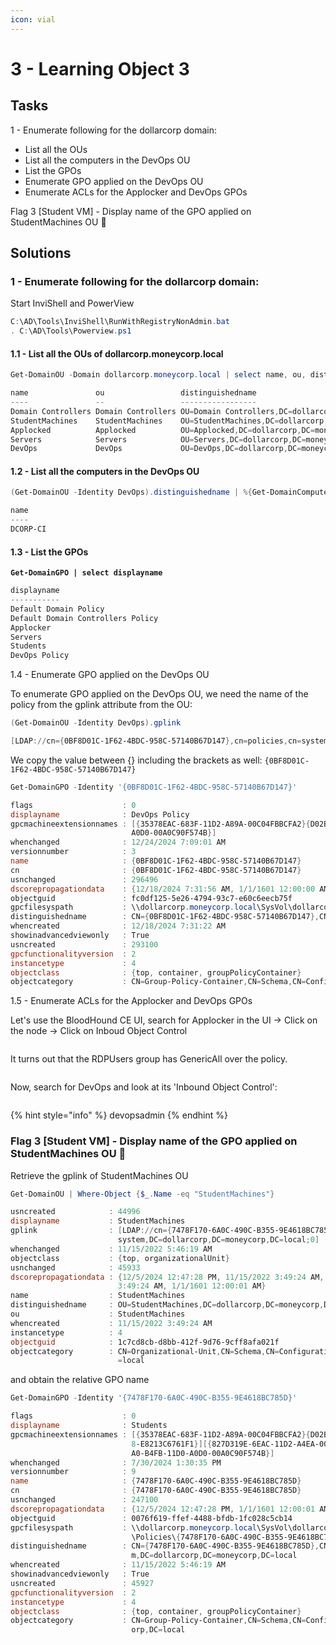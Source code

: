 ```yaml
---
icon: vial
---
```


# 3 - Learning Object 3️

## Tasks



1 - Enumerate following for the dollarcorp domain:

* List all the OUs
* List all the computers in the DevOps OU
* List the GPOs
* Enumerate GPO applied on the DevOps OU
* Enumerate ACLs for the Applocker and DevOps GPOs

Flag 3 \[Student VM] - Display name of the GPO applied on StudentMachines OU  🚩



## Solutions

### 1 - Enumerate following for the dollarcorp domain:

Start InviShell and PowerView

```powershell
C:\AD\Tools\InviShell\RunWithRegistryNonAdmin.bat
. C:\AD\Tools\Powerview.ps1
```

#### 1.1 - List all the OUs of dollarcorp.moneycorp.local

```powershell
Get-DomainOU -Domain dollarcorp.moneycorp.local | select name, ou, distinguishedname
```

```powershell
name               ou                 distinguishedname
----               --                 -----------------
Domain Controllers Domain Controllers OU=Domain Controllers,DC=dollarcorp,DC=moneycorp,DC=local
StudentMachines    StudentMachines    OU=StudentMachines,DC=dollarcorp,DC=moneycorp,DC=local
Applocked          Applocked          OU=Applocked,DC=dollarcorp,DC=moneycorp,DC=local
Servers            Servers            OU=Servers,DC=dollarcorp,DC=moneycorp,DC=local
DevOps             DevOps             OU=DevOps,DC=dollarcorp,DC=moneycorp,DC=local
```

#### 1.2 - List all the computers in the DevOps OU

```powershell
(Get-DomainOU -Identity DevOps).distinguishedname | %{Get-DomainComputer -SearchBase $_} | select name
```

```powershell
name
----
DCORP-CI
```

#### 1.3 - List the GPOs

<pre class="language-powershell"><code class="lang-powershell"><strong>Get-DomainGPO | select displayname
</strong></code></pre>

```powershell
displayname
-----------
Default Domain Policy
Default Domain Controllers Policy
Applocker
Servers
Students
DevOps Policy
```

1.4 - Enumerate GPO applied on the DevOps OU

To enumerate GPO applied on the DevOps OU, we need the name of the policy from the gplink attribute from the OU:

```powershell
(Get-DomainOU -Identity DevOps).gplink
```

```powershell
[LDAP://cn={0BF8D01C-1F62-4BDC-958C-57140B67D147},cn=policies,cn=system,DC=dollarcorp,DC=moneycorp,DC=local;0]
```

We copy the value between {} including the brackets as well:  `{0BF8D01C-1F62-4BDC-958C-57140B67D147}`

```powershell
Get-DomainGPO -Identity '{0BF8D01C-1F62-4BDC-958C-57140B67D147}'
```

```powershell
flags                    : 0
displayname              : DevOps Policy
gpcmachineextensionnames : [{35378EAC-683F-11D2-A89A-00C04FBBCFA2}{D02B1F72-3407-48AE-BA88-E8213C6761F1}][{827D319E-6EAC-11D2-A4EA-00C04F79F83A}{803E14A0-B4FB-11D0-
                           A0D0-00A0C90F574B}]
whenchanged              : 12/24/2024 7:09:01 AM
versionnumber            : 3
name                     : {0BF8D01C-1F62-4BDC-958C-57140B67D147}
cn                       : {0BF8D01C-1F62-4BDC-958C-57140B67D147}
usnchanged               : 296496
dscorepropagationdata    : {12/18/2024 7:31:56 AM, 1/1/1601 12:00:00 AM}
objectguid               : fc0df125-5e26-4794-93c7-e60c6eecb75f
gpcfilesyspath           : \\dollarcorp.moneycorp.local\SysVol\dollarcorp.moneycorp.local\Policies\{0BF8D01C-1F62-4BDC-958C-57140B67D147}
distinguishedname        : CN={0BF8D01C-1F62-4BDC-958C-57140B67D147},CN=Policies,CN=System,DC=dollarcorp,DC=moneycorp,DC=local
whencreated              : 12/18/2024 7:31:22 AM
showinadvancedviewonly   : True
usncreated               : 293100
gpcfunctionalityversion  : 2
instancetype             : 4
objectclass              : {top, container, groupPolicyContainer}
objectcategory           : CN=Group-Policy-Container,CN=Schema,CN=Configuration,DC=moneycorp,DC=local
```

1.5 - Enumerate ACLs for the Applocker and DevOps GPOs

Let's use the BloodHound CE UI, search for Applocker in the UI -> Click on the node -> Click on Inboud Object Control

<figure><img src="../../.gitbook/assets/image (140).png" alt=""><figcaption></figcaption></figure>

It turns out that the RDPUsers group has GenericAll over the policy.

<figure><img src="../../.gitbook/assets/image (141).png" alt=""><figcaption></figcaption></figure>

Now, search for DevOps and look at its 'Inbound Object Control':

<figure><img src="../../.gitbook/assets/image (143).png" alt=""><figcaption></figcaption></figure>

{% hint style="info" %}
devopsadmin
{% endhint %}

### Flag 3 \[Student VM] - Display name of the GPO applied on StudentMachines OU  🚩

Retrieve the gplink of StudentMachines OU

```powershell
Get-DomainOU | Where-Object {$_.Name -eq "StudentMachines"}
```

```powershell
usncreated            : 44996
displayname           : StudentMachines
gplink                : [LDAP://cn={7478F170-6A0C-490C-B355-9E4618BC785D},cn=policies,cn=
                        system,DC=dollarcorp,DC=moneycorp,DC=local;0]
whenchanged           : 11/15/2022 5:46:19 AM
objectclass           : {top, organizationalUnit}
usnchanged            : 45933
dscorepropagationdata : {12/5/2024 12:47:28 PM, 11/15/2022 3:49:24 AM, 11/15/2022
                        3:49:24 AM, 1/1/1601 12:00:01 AM}
name                  : StudentMachines
distinguishedname     : OU=StudentMachines,DC=dollarcorp,DC=moneycorp,DC=local
ou                    : StudentMachines
whencreated           : 11/15/2022 3:49:24 AM
instancetype          : 4
objectguid            : 1c7cd8cb-d8bb-412f-9d76-9cff8afa021f
objectcategory        : CN=Organizational-Unit,CN=Schema,CN=Configuration,DC=moneycorp,DC
                        =local
```

and obtain the relative GPO name

```powershell
Get-DomainGPO -Identity '{7478F170-6A0C-490C-B355-9E4618BC785D}'
```

```powershell
flags                    : 0
displayname              : Students
gpcmachineextensionnames : [{35378EAC-683F-11D2-A89A-00C04FBBCFA2}{D02B1F72-3407-48AE-BA8
                           8-E8213C6761F1}][{827D319E-6EAC-11D2-A4EA-00C04F79F83A}{803E14
                           A0-B4FB-11D0-A0D0-00A0C90F574B}]
whenchanged              : 7/30/2024 1:30:35 PM
versionnumber            : 9
name                     : {7478F170-6A0C-490C-B355-9E4618BC785D}
cn                       : {7478F170-6A0C-490C-B355-9E4618BC785D}
usnchanged               : 247100
dscorepropagationdata    : {12/5/2024 12:47:28 PM, 1/1/1601 12:00:01 AM}
objectguid               : 0076f619-ffef-4488-bfdb-1fc028c5cb14
gpcfilesyspath           : \\dollarcorp.moneycorp.local\SysVol\dollarcorp.moneycorp.local
                           \Policies\{7478F170-6A0C-490C-B355-9E4618BC785D}
distinguishedname        : CN={7478F170-6A0C-490C-B355-9E4618BC785D},CN=Policies,CN=Syste
                           m,DC=dollarcorp,DC=moneycorp,DC=local
whencreated              : 11/15/2022 5:46:19 AM
showinadvancedviewonly   : True
usncreated               : 45927
gpcfunctionalityversion  : 2
instancetype             : 4
objectclass              : {top, container, groupPolicyContainer}
objectcategory           : CN=Group-Policy-Container,CN=Schema,CN=Configuration,DC=moneyc
                           orp,DC=local
```
